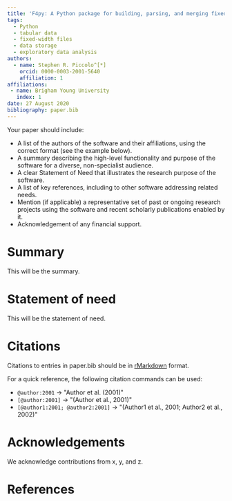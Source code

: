 ```yaml
---
title: 'F4py: A Python package for building, parsing, and merging fixed-width files'
tags:
  - Python
  - tabular data
  - fixed-width files
  - data storage
  - exploratory data analysis
authors:
  - name: Stephen R. Piccolo^[*]
    orcid: 0000-0003-2001-5640
    affiliation: 1
affiliations:
 - name: Brigham Young University
   index: 1
date: 27 August 2020
bibliography: paper.bib
---
```


Your paper should include:

* A list of the authors of the software and their affiliations, using the correct format (see the example below).
* A summary describing the high-level functionality and purpose of the software for a diverse, non-specialist audience.
* A clear Statement of Need that illustrates the research purpose of the software.
* A list of key references, including to other software addressing related needs.
* Mention (if applicable) a representative set of past or ongoing research projects using the software and recent scholarly publications enabled by it.
* Acknowledgement of any financial support.

# Summary

This will be the summary.

# Statement of need 

This will be the statement of need.

# Citations

Citations to entries in paper.bib should be in
[rMarkdown](http://rmarkdown.rstudio.com/authoring_bibliographies_and_citations.html)
format.

For a quick reference, the following citation commands can be used:
- `@author:2001`  ->  "Author et al. (2001)"
- `[@author:2001]` -> "(Author et al., 2001)"
- `[@author1:2001; @author2:2001]` -> "(Author1 et al., 2001; Author2 et al., 2002)"

# Acknowledgements

We acknowledge contributions from x, y, and z.

# References
